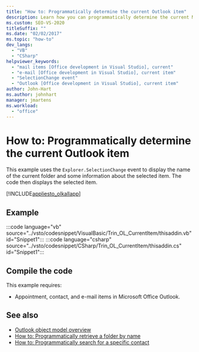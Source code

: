 ```yaml
---
title: "How to: Programmatically determine the current Outlook item"
description: Learn how you can programmatically determine the current Microsoft Outlook item. This example uses the Explorer.SelectionChange event.
ms.custom: SEO-VS-2020
titleSuffix: ""
ms.date: "02/02/2017"
ms.topic: "how-to"
dev_langs:
  - "VB"
  - "CSharp"
helpviewer_keywords:
  - "mail items [Office development in Visual Studio], current"
  - "e-mail [Office development in Visual Studio], current item"
  - "SelectionChange event"
  - "Outlook [Office development in Visual Studio], current item"
author: John-Hart
ms.author: johnhart
manager: jmartens
ms.workload:
  - "office"
---
```

# How to: Programmatically determine the current Outlook item
  This example uses the `Explorer.SelectionChange` event to display the name of the current folder and some information about the selected item. The code then displays the selected item.

 [!INCLUDE[appliesto_olkallapp](../vsto/includes/appliesto-olkallapp-md.md)]

## Example
 :::code language="vb" source="../vsto/codesnippet/VisualBasic/Trin_OL_CurrentItem/thisaddin.vb" id="Snippet1":::
 :::code language="csharp" source="../vsto/codesnippet/CSharp/Trin_OL_CurrentItem/thisaddin.cs" id="Snippet1":::

## Compile the code
 This example requires:

- Appointment, contact, and e-mail items in Microsoft Office Outlook.

## See also
- [Outlook object model overview](../vsto/outlook-object-model-overview.md)
- [How to: Programmatically retrieve a folder by name](../vsto/how-to-programmatically-retrieve-a-folder-by-name.md)
- [How to: Programmatically search for a specific contact](../vsto/how-to-programmatically-search-for-a-specific-contact.md)
